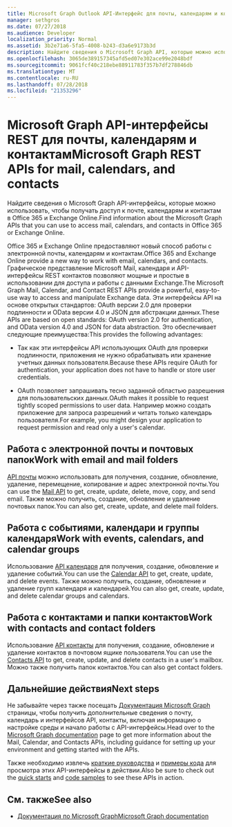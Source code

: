 ```yaml
---
title: Microsoft Graph Outlook API-Интерфейс для почты, календарям и контактам
manager: sethgros
ms.date: 07/27/2018
ms.audience: Developer
localization_priority: Normal
ms.assetid: 3b2e71a6-5fa5-4008-b243-d3a6e9173b3d
description: Найдите сведения о Microsoft Graph API, которые можно использовать, чтобы получать доступ к почте, календарям и контактам в Office 365 и Exchange Online.
ms.openlocfilehash: 3065de389157345afd5ed07e302ace99e2048bdf
ms.sourcegitcommit: 9061fcf40c218ebe88911783f357b7df278846db
ms.translationtype: MT
ms.contentlocale: ru-RU
ms.lasthandoff: 07/28/2018
ms.locfileid: "21353296"
---
```

# <a name="microsoft-graph-rest-apis-for-mail-calendars-and-contacts"></a><span data-ttu-id="a0274-103">Microsoft Graph API-интерфейсы REST для почты, календарям и контактам</span><span class="sxs-lookup"><span data-stu-id="a0274-103">Microsoft Graph REST APIs for mail, calendars, and contacts</span></span>

<span data-ttu-id="a0274-104">Найдите сведения о Microsoft Graph API-интерфейсы, которые можно использовать, чтобы получать доступ к почте, календарям и контактам в Office 365 и Exchange Online.</span><span class="sxs-lookup"><span data-stu-id="a0274-104">Find information about the Microsoft Graph APIs that you can use to access mail, calendars, and contacts in Office 365 or Exchange Online.</span></span>

<span data-ttu-id="a0274-105">Office 365 и Exchange Online предоставляют новый способ работы с электронной почты, календарям и контактам.</span><span class="sxs-lookup"><span data-stu-id="a0274-105">Office 365 and Exchange Online provide a new way to work with email, calendars, and contacts.</span></span> <span data-ttu-id="a0274-106">Графическое представление Microsoft Mail, календаря и API-интерфейсы REST контактов позволяют мощные и простые в использовании для доступа и работы с данными Exchange.</span><span class="sxs-lookup"><span data-stu-id="a0274-106">The Microsoft Graph Mail, Calendar, and Contact REST APIs provide a powerful, easy-to-use way to access and manipulate Exchange data.</span></span> <span data-ttu-id="a0274-107">Эти интерфейсы API на основе открытых стандартов: OAuth версии 2.0 для проверки подлинности и OData версии 4.0 и JSON для абстракции данных.</span><span class="sxs-lookup"><span data-stu-id="a0274-107">These APIs are based on open standards: OAuth version 2.0 for authentication, and OData version 4.0 and JSON for data abstraction.</span></span> <span data-ttu-id="a0274-108">Это обеспечивает следующие преимущества:</span><span class="sxs-lookup"><span data-stu-id="a0274-108">This provides the following advantages:</span></span>

- <span data-ttu-id="a0274-109">Так как эти интерфейсы API использующих OAuth для проверки подлинности, приложения не нужно обрабатывать или хранение учетных данных пользователя.</span><span class="sxs-lookup"><span data-stu-id="a0274-109">Because these APIs require OAuth for authentication, your application does not have to handle or store user credentials.</span></span>

- <span data-ttu-id="a0274-110">OAuth позволяет запрашивать тесно заданной областью разрешения для пользовательских данных.</span><span class="sxs-lookup"><span data-stu-id="a0274-110">OAuth makes it possible to request tightly scoped permissions to user data.</span></span> <span data-ttu-id="a0274-111">Например можно создать приложение для запроса разрешений и читать только календарь пользователя.</span><span class="sxs-lookup"><span data-stu-id="a0274-111">For example, you might design your application to request permission and read only a user's calendar.</span></span>

## <a name="work-with-email-and-mail-folders"></a><span data-ttu-id="a0274-112">Работа с электронной почты и почтовых папок</span><span class="sxs-lookup"><span data-stu-id="a0274-112">Work with email and mail folders</span></span>

<span data-ttu-id="a0274-113">[API почты](https://developer.microsoft.com/graph/docs/concepts/outlook-mail-concept-overview) можно использовать для получения, создание, обновление, удаление, перемещение, копирование и адрес электронной почты.</span><span class="sxs-lookup"><span data-stu-id="a0274-113">You can use the [Mail API](https://developer.microsoft.com/graph/docs/concepts/outlook-mail-concept-overview) to get, create, update, delete, move, copy, and send email.</span></span> <span data-ttu-id="a0274-114">Также можно получить, создание, обновление и удаление почтовых папок.</span><span class="sxs-lookup"><span data-stu-id="a0274-114">You can also get, create, update, and delete mail folders.</span></span> 
  
## <a name="work-with-events-calendars-and-calendar-groups"></a><span data-ttu-id="a0274-115">Работа с событиями, календари и группы календаря</span><span class="sxs-lookup"><span data-stu-id="a0274-115">Work with events, calendars, and calendar groups</span></span>

<span data-ttu-id="a0274-116">Использование [API календаря](https://developer.microsoft.com/graph/docs/concepts/outlook-calendar-concept-overview) для получения, создание, обновление и удаление событий.</span><span class="sxs-lookup"><span data-stu-id="a0274-116">You can use the [Calendar API](https://developer.microsoft.com/graph/docs/concepts/outlook-calendar-concept-overview) to get, create, update, and delete events.</span></span> <span data-ttu-id="a0274-117">Также можно получить, создание, обновление и удаление групп календаря и календарей.</span><span class="sxs-lookup"><span data-stu-id="a0274-117">You can also get, create, update, and delete calendar groups and calendars.</span></span> 
  
## <a name="work-with-contacts-and-contact-folders"></a><span data-ttu-id="a0274-118">Работа с контактами и папки контактов</span><span class="sxs-lookup"><span data-stu-id="a0274-118">Work with contacts and contact folders</span></span>

<span data-ttu-id="a0274-119">Использование [API контакты](https://developer.microsoft.com/graph/docs/concepts/outlook-contacts-concept-overview) для получения, создание, обновление и удаление контактов в почтовом ящике пользователя.</span><span class="sxs-lookup"><span data-stu-id="a0274-119">You can use the [Contacts API](https://developer.microsoft.com/graph/docs/concepts/outlook-contacts-concept-overview) to get, create, update, and delete contacts in a user's mailbox.</span></span> <span data-ttu-id="a0274-120">Можно также получить папок контактов.</span><span class="sxs-lookup"><span data-stu-id="a0274-120">You can also get contact folders.</span></span> 
  
## <a name="next-steps"></a><span data-ttu-id="a0274-121">Дальнейшие действия</span><span class="sxs-lookup"><span data-stu-id="a0274-121">Next steps</span></span>

<span data-ttu-id="a0274-122">Не забывайте через также посещать [Документация Microsoft Graph](https://developer.microsoft.com/graph/docs/concepts/overview) страницы, чтобы получить дополнительные сведения о почту, календарь и интерфейсов API, контакты, включая информацию о настройке среды и начало работы с API-интерфейсы.</span><span class="sxs-lookup"><span data-stu-id="a0274-122">Head over to the [Microsoft Graph documentation](https://developer.microsoft.com/graph/docs/concepts/overview) page to get more information about the Mail, Calendar, and Contacts APIs, including guidance for setting up your environment and getting started with the APIs.</span></span> 

<span data-ttu-id="a0274-123">Также необходимо извлечь [краткие руководства](https://developer.microsoft.com/graph/quick-start) и [примеры кода](https://developer.microsoft.com/office/gallery/?filterBy=Samples,Microsoft%20Graph) для просмотра этих API-интерфейсы в действии.</span><span class="sxs-lookup"><span data-stu-id="a0274-123">Also be sure to check out the [quick starts](https://developer.microsoft.com/graph/quick-start) and [code samples](https://developer.microsoft.com/office/gallery/?filterBy=Samples,Microsoft%20Graph) to see these APIs in action.</span></span> 
  
## <a name="see-also"></a><span data-ttu-id="a0274-124">См. также</span><span class="sxs-lookup"><span data-stu-id="a0274-124">See also</span></span>

- [<span data-ttu-id="a0274-125">Документация по Microsoft Graph</span><span class="sxs-lookup"><span data-stu-id="a0274-125">Microsoft Graph documentation</span></span>](https://developer.microsoft.com/graph/docs/concepts/overview)   

